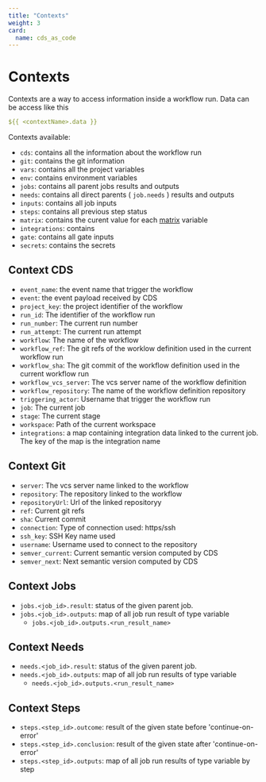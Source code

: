 ```yaml
---
title: "Contexts"
weight: 3
card:
  name: cds_as_code
---
```



# Contexts

Contexts are a way to access information inside a workflow run. Data can be access like this
```yaml
${{ <contextName>.data }}
```

Contexts available:

* `cds`: contains all the information about the workflow run
* `git`: contains the git information
* `vars`: contains all the project variables
* `env`: contains environment variables
* `jobs`: contains all parent jobs results and outputs
* `needs`: contains all direct parents ( `job.needs` ) results and outputs
* `inputs`: contains all job inputs
* `steps`: contains all previous step status
* `matrix`: contains the curent value for each [matrix](../entities/workflow/#strategy) variable
* `integrations`: contains 
* `gate`: contains all gate inputs
* `secrets`: contains the secrets


## Context CDS

* `event_name`: the event name that trigger the workflow
* `event`: the event payload received by CDS
* `project_key`: the project identifier of the workflow
* `run_id`: The identifier of the workflow run
* `run_number`: The current run number
* `run_attempt`: The current run attempt
* `workflow`: The name of the workflow
* `workflow_ref`: The git refs of the worklow definition used in the current workflow run
* `workflow_sha`: The git commit of the workflow definition used in the current workflow run
* `workflow_vcs_server`: The vcs server name of the workflow definition
* `workflow_repository`: The name of the workflow definition repository
* `triggering_actor`: Username that trigger the workflow run
* `job`: The current job
* `stage`: The current stage
* `workspace`: Path of the current workspace
* `integrations`: a map containing integration data linked to the current job. The key of the map is the integration name

## Context Git

* `server`: The vcs server name linked to the workflow
* `repository`: The repository linked to the workflow
* `repositoryUrl`: Url of the linked repositoryy
* `ref`: Current git refs
* `sha`: Current commit
* `connection`: Type of connection used: https/ssh
* `ssh_key`: SSH Key name used
* `username`: Username used to connect to the repository
* `semver_current`: Current semantic version computed by CDS
* `semver_next`: Next semantic version computed by CDS

## Context Jobs

* `jobs.<job_id>.result`: status of the given parent job. 
* `jobs.<job_id>.outputs`: map of all job run result of type variable
    * `jobs.<job_id>.outputs.<run_result_name>`  

## Context Needs

* `needs.<job_id>.result`: status of the given parent job. 
* `needs.<job_id>.outputs`: map of all job run results of type variable
    * `needs.<job_id>.outputs.<run_result_name>`        

## Context Steps 

* `steps.<step_id>.outcome`: result of the given state before 'continue-on-error'
* `steps.<step_id>.conclusion`: result of the given state after 'continue-on-error'
* `steps.<step_id>.outputs`: map of all job run results of type variable by step

